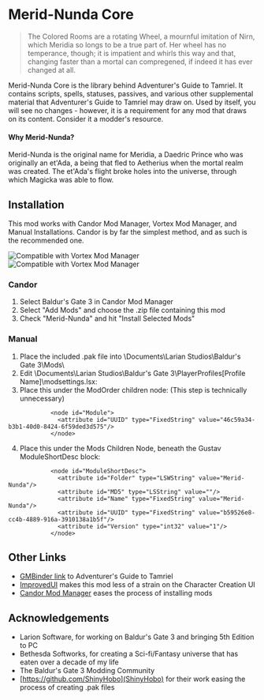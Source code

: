 # Merid-Nunda Core
> The Colored Rooms are a rotating Wheel, a mournful imitation of Nirn, which Meridia so longs to be a true part of. Her wheel has no temperance, though; it is impatient and whirls this way and that, changing faster than a mortal can compregened, if indeed it has ever changed at all.

 Merid-Nunda Core is the library behind Adventurer's Guide to Tamriel. It contains scripts, spells, statuses, passives, and various other supplemental material that Adventurer's Guide to Tamriel may draw on. Used by itself, you will see no changes - however, it is a requirement for any mod that draws on its content. Consider it a modder's resource.

#### Why Merid-Nunda?
Merid-Nunda is the original name for Meridia, a Daedric Prince who was originally an et'Ada, a being that fled to Aetherius when the mortal realm was created. The et'Ada's flight broke holes into the universe, through which Magicka was able to flow.


## Installation
This mod works with Candor Mod Manager, Vortex Mod Manager, and Manual Installations. Candor is by far the simplest method, and as such is the recommended one.

![Compatible with Vortex Mod Manager](https://i.imgur.com/loTUWPA.png) ![Compatible with Vortex Mod Manager](https://i.imgur.com/UXk5kuH.png)
### Candor
1. Select Baldur's Gate 3 in Candor Mod Manager
2. Select "Add Mods" and choose the .zip file containing this mod
3. Check "Merid-Nunda" and hit "Install Selected Mods"

### Manual
1. Place the included .pak file into \Documents\Larian Studios\Baldur's Gate 3\Mods\
2. Edit \Documents\Larian Studios\Baldur's Gate 3\PlayerProfiles\[Profile Name]\modsettings.lsx:
3. Place this under the ModOrder children node: (This step is technically unnecessary)
```
            <node id="Module">
              <attribute id="UUID" type="FixedString" value="46c59a34-b3b1-40d0-8424-6f59ded3d575"/>
            </node>
```
4. Place this under the Mods Children Node, beneath the Gustav ModuleShortDesc block:
```
            <node id="ModuleShortDesc">
              <attribute id="Folder" type="LSWString" value="Merid-Nunda"/>
              <attribute id="MD5" type="LSString" value=""/>
              <attribute id="Name" type="FixedString" value="Merid-Nunda"/>
              <attribute id="UUID" type="FixedString" value="b59526e8-cc4b-4889-916a-3910138a1b5f"/>
              <attribute id="Version" type="int32" value="1"/>
            </node>
```

## Other Links
- [GMBinder link](https://www.gmbinder.com/share/-L3u-2oe4GFo8GtXlRHC) to Adventurer's Guide to Tamriel
- [ImprovedUI](https://www.nexusmods.com/baldursgate3/mods/13) makes this mod less of a strain on the Character Creation UI
- [Candor Mod Manager](https://www.nexusmods.com/baldursgate3/mods/22) eases the process of installing mods

## Acknowledgements
- Larion Software, for working on Baldur's Gate 3 and bringing 5th Edition to PC
- Bethesda Softworks, for creating a Sci-fi/Fantasy universe that has eaten over a decade of my life
- The Baldur's Gate 3 Modding Community
- [https://github.com/ShinyHobo](ShinyHobo) for their work easing the process of creating .pak files
